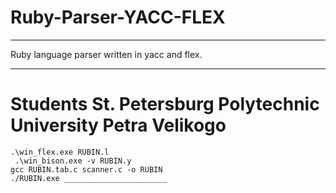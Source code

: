 # Ruby-Parser-YACC-FLEX
______________________________________________
Ruby language parser written in yacc and flex. 
______________________________________________
# Students St. Petersburg Polytechnic University Petra Velikogo


```
.\win_flex.exe RUBIN.l 
 .\win_bison.exe -v RUBIN.y    
gcc RUBIN.tab.c scanner.c -o RUBIN     
./RUBIN.exe _______________________
```

